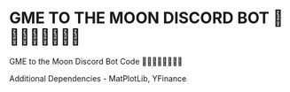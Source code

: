 # GME TO THE MOON DISCORD BOT 🚀🚀🚀🚀🚀🚀🚀🚀
GME to the Moon Discord Bot Code 🚀🚀🚀🚀🚀🚀🚀🚀

Additional Dependencies - MatPlotLib, YFinance
